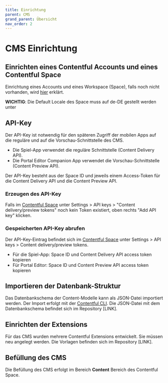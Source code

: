 ```yaml
---
title: Einrichtung
parent: CMS
grand_parent: Übersicht
nav_order: 2
---
```


# CMS Einrichtung

## Einrichten eines Contentful Accounts und eines Contentful Space

Einrichtung eines Accounts und eines Workspace (Space), falls noch nicht vorhanden, wird [hier](https://www.contentful.com/help/contentful-101/#step-1-get-an-account) erklärt.

__WICHTIG__: Die Default Locale des Space muss auf de-DE gestellt werden unter

## API-Key

Der API-Key ist notwendig für den späteren Zugriff der mobilen Apps auf die reguläre und auf die Vorschau-Schnittstelle des CMS.

- Die Spiel-App verwendet die reguläre Schnittstelle (Content Delivery API).
- Die Portal Editor Companion App verwendet die Vorschau-Schnittstelle (Content Preview API).

Der API-Key besteht aus der Space ID und jeweils einem Access-Token für die Content Delivery API und die Content Preview API.

### Erzeugen des API-Key

Falls im [Contentful Space](https://app.contentful.com) unter Settings > API keys > "Content delivery/preview tokens" noch kein Token existiert, oben rechts "Add API key" klicken.

### Gespeicherten API-Key abrufen

Der API-Key-Eintrag befindet sich im [Contentful Space](https://app.contentful.com) unter Settings > API keys > Content delivery/preview tokens.

- Für die Spiel-App: Space ID und Content Delivery API access token kopieren
- Für Portal Editor: Space ID und Content Preview API access token kopieren

## Importieren der Datenbank-Struktur

Das Datenbankschema der Content-Modelle kann als JSON-Datei importiert werden. Der Import erfolgt mit der [Contentful CLI](https://www.contentful.com/developers/docs/tutorials/cli/import-and-export/). Die JSON-Datei mit dem Datenbankschema befindet sich im Repository [LINK].

## Einrichten der Extensions

Für das CMS wurden mehrere Contentful Extensions entwickelt. Sie müssen neu angelegt werden. Die Vorlagen befinden sich im Repository [LINK].



## Befüllung des CMS

Die Befüllung des CMS erfolgt im Bereich __Content__ Bereich des Contentful Space.
